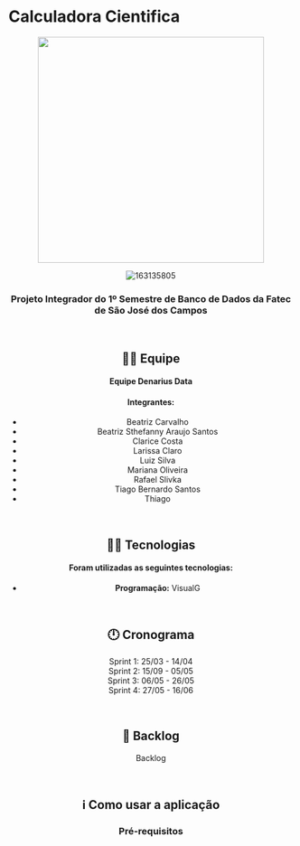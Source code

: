 # Calculadora Cientifica

<div align="center">
  <img src=" height="400" width="400"/>
  
  ![163135805](https://github.com/DenariusData/API-1sem/assets/129512938/e87dbd3d-092c-4f42-97c2-1658ea6f4cb3)



### Projeto Integrador do 1º Semestre de Banco de Dados da Fatec de São José dos Campos

<br>

## 🙅‍♂️ Equipe

#### **Equipe Denarius Data**

#### **Integrantes:** 
- Beatriz Carvalho
- Beatriz Sthefanny Araujo Santos
- Clarice Costa
- Larissa Claro
- Luiz Silva
- Mariana Oliveira
- Rafael Slivka
- Tiago Bernardo Santos
- Thiago

<br>

## 👨‍💻 Tecnologias

#### Foram utilizadas as seguintes tecnologias:

- **Programação:** VisualG

<br>

## 🕛 Cronograma

<a fazer>Sprint 1: 25/03 - 14/04 </a><br>
<a fazer>Sprint 2: 15/09 - 05/05</a><br>
<a fazer>Sprint 3: 06/05 - 26/05</a><br>
<a fazer>Sprint 4: 27/05 - 16/06</a><br> 


<br>

## 📃 Backlog

<a exemplo>Backlog</a><br>

<br>


## ℹ️ Como usar a aplicação

### Pré-requisitos

